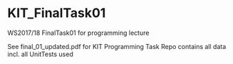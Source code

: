 # KIT_FinalTask01
WS2017/18 FinalTask01 for programming lecture

See final_01_updated.pdf for KIT Programming Task
Repo contains all data incl. all UnitTests used
